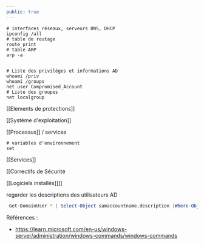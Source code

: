 ```yaml
---
public: true
---
```


```shell
# interfaces réseaux, serveurs DNS, DHCP
ipconfig /all
# table de routage
route print
# table ARP
arp -a


# Liste des privilèges et informations AD
whoami /priv
whoami /groups
net user Compromised_Account
# Liste des groupes
net localgroup
```

[[Elements de protections]]

[[Système d'exploitation]]

[[Processus]] / services

```shell
# variables d'environnement
set

```

[[Services]]

[[Correctifs de Sécurité

[[Logiciels installés]]]]

regarder les descriptions des utilisateurs AD

```powershell
 Get-DomainUser * | Select-Object samaccountname,description |Where-Object {$_.Description -ne $null}
```

Références :

- <https://learn.microsoft.com/en-us/windows-server/administration/windows-commands/windows-commands>
